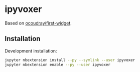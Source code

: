 # ipyvoxer

Based on [ocoudray/first-widget](https://github.com/ocoudray/first-widget).

## Installation

Development installation:

```bash
jupyter nbextension install --py --symlink --user ipyvoxer
jupyter nbextension enable --py --user ipyvoxer
```
